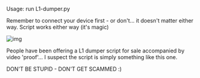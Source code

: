 Usage: run L1-dumper.py

Remember to connect your device first - or don't... it doesn't matter either way. Script works either way (it's magic)

![img](https://raw.githubusercontent.com/t33v33b0x/L1-Dumper/main/Untitled.png)









People have been offering a L1 dumper script for sale accompanied by video 'proof'... I suspect the script is simply something like this one.

DON'T BE STUPID - DON'T GET SCAMMED :)
